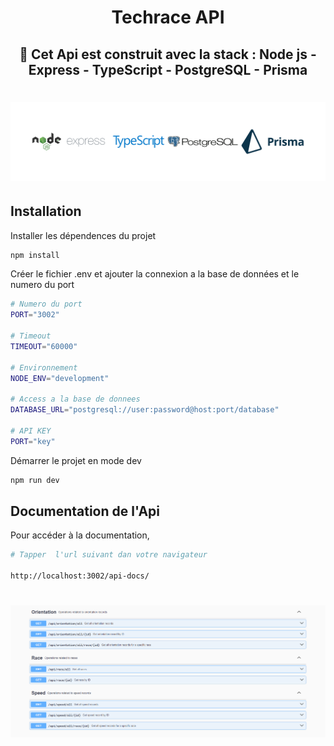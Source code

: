 <h1 align="center"><strong>Techrace API</strong></h1>

<div align="center"><h2>🚀 Cet Api est construit avec la stack : Node js - Express - TypeScript - PostgreSQL - Prisma </h2></div>

<h1 align="center">

![](./docs/readme/stack.png)

</h1>

## Installation

Installer les dépendences du projet

```sh
npm install
```

Créer le fichier .env et ajouter la connexion a la base de données et le numero du port

```sh
# Numero du port
PORT="3002"

# Timeout
TIMEOUT="60000"

# Environnement
NODE_ENV="development"

# Access a la base de donnees
DATABASE_URL="postgresql://user:password@host:port/database"

# API KEY
PORT="key"
```

Démarrer le projet en mode dev

```sh
npm run dev
```

## Documentation de l'Api

Pour accéder à la documentation,

```sh
# Tapper  l'url suivant dan votre navigateur

http://localhost:3002/api-docs/
```

<h1 align="center">

![](./docs/readme/swagger.png)

</h1>
